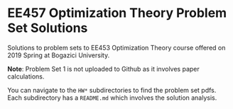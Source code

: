 # EE457 Optimization Theory Problem Set Solutions
Solutions to problem sets to EE453 Optimization Theory course offered on 2019 Spring at Bogazici University.

**Note**: Problem Set 1 is not uploaded to Github as it involves paper calculations.

You can navigate to the `HW*` subdirectories to find the problem set pdfs. Each subdirectory has a `README.md` which involves the solution analysis.


